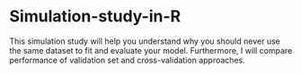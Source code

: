 # Simulation-study-in-R
This simulation study will help you understand why you should never use the same dataset to fit and evaluate your model. 
Furthermore, I will compare performance of validation set and cross-validation approaches. 
